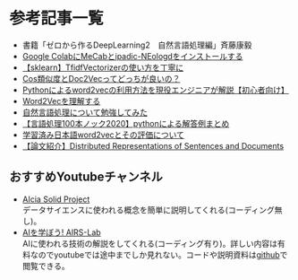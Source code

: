 # 参考記事一覧

- 書籍「ゼロから作るDeepLearning2　自然言語処理編」斉藤康毅  
- [Google ColabにMeCabとipadic-NEologdをインストールする](https://qiita.com/jun40vn/items/78e33e29dce3d50c2df1)
- [【sklearn】TfidfVectorizerの使い方を丁寧に](https://gotutiyan.hatenablog.com/entry/2020/09/10/181919)  
- [Cos類似度とDoc2Vecってどっちが良いの？](https://qiita.com/enta0701/items/87cbe783aeb44ddf41ce) 
- [Pythonによるword2vecの利用方法を現役エンジニアが解説【初心者向け】](https://techacademy.jp/magazine/30591) 
- [Word2Vecを理解する](https://qiita.com/g-k/items/69afa87c73654af49d36)  
- [自然言語処理について勉強してみた](https://www.nogawanogawa.com/entry/NLP_basis)  
- [【言語処理100本ノック2020】pythonによる解答例まとめ](https://qiita.com/yamaru/items/0cac24710626333bd693) 
- [学習済み日本語word2vecとその評価について](https://blog.hoxo-m.com/entry/2020/02/20/090000) 
- [【論文紹介】Distributed Representations of Sentences and Documents ](https://www.slideshare.net/TomofumiYoshida2/distributed-representations-of-sentences-and-documents-70011001)

## おすすめYoutubeチャンネル
- [AIcia Solid Project](https://www.youtube.com/channel/UC2lJYodMaAfFeFQrGUwhlaQ)  
データサイエンスに使われる概念を簡単に説明してくれる(コーディング無し)。
- [AIを学ぼう! AIRS-Lab](https://www.youtube.com/channel/UCT_HwlT8bgYrpKrEvw0jH7Q)  
AIに使われる技術の解説をしてくれる(コーディング有り)。詳しい内容は有料なのでyoutubeでは途中までしか見れない。コードや説明資料は[github](https://github.com/yukinaga/minnano_ai)で閲覧できる。
